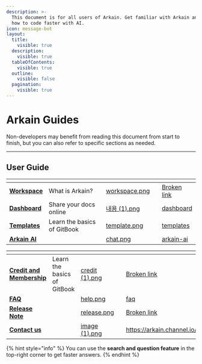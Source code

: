 ```yaml
---
description: >-
  This document is for all users of Arkain. Get familiar with Arkain and learn
  how to code faster with AI.
icon: message-bot
layout:
  title:
    visible: true
  description:
    visible: true
  tableOfContents:
    visible: true
  outline:
    visible: false
  pagination:
    visible: true
---
```


# Arkain Guides

Non-developers may benefit from reading this document from start to finish, but you can also refer to specific sections as needed.

***

## User Guide

<table data-card-size="large" data-view="cards" data-full-width="false"><thead><tr><th></th><th data-hidden></th><th data-hidden data-card-cover data-type="files"></th><th data-hidden></th><th data-hidden data-card-target data-type="content-ref"></th></tr></thead><tbody><tr><td><a href="user-guide/workspace/"><strong>Workspace</strong></a></td><td>What is Arkain?</td><td><a href=".gitbook/assets/workspace.png">workspace.png</a></td><td></td><td><a href="broken-reference">Broken link</a></td></tr><tr><td><a href="user-guide/dashboard/"><strong>Dashboard</strong></a></td><td>Share your docs online</td><td><a href=".gitbook/assets/내용 (1).png">내용 (1).png</a></td><td></td><td><a href="user-guide/dashboard/">dashboard</a></td></tr><tr><td><a href="user-guide/templates/"><strong>Templates</strong></a></td><td>Learn the basics of GitBook</td><td><a href=".gitbook/assets/template.png">template.png</a></td><td></td><td><a href="user-guide/templates/">templates</a></td></tr><tr><td><a href="user-guide/arkain-ai/"><strong>Arkain AI</strong></a></td><td></td><td><a href=".gitbook/assets/chat.png">chat.png</a></td><td></td><td><a href="user-guide/arkain-ai/">arkain-ai</a></td></tr></tbody></table>

<table data-view="cards" data-full-width="false"><thead><tr><th></th><th data-hidden></th><th data-hidden data-card-cover data-type="files"></th><th data-hidden></th><th data-hidden data-card-target data-type="content-ref"></th></tr></thead><tbody><tr><td><a href="credits-and-membership/credits/"><strong>Credit and Membership</strong></a></td><td>Learn the basics of GitBook</td><td><a href=".gitbook/assets/credit (1).png">credit (1).png</a></td><td></td><td><a href="broken-reference">Broken link</a></td></tr><tr><td><a href="broken-reference"><strong>FAQ</strong></a></td><td></td><td><a href=".gitbook/assets/help.png">help.png</a></td><td></td><td><a href="faq/faq/">faq</a></td></tr><tr><td><a href="whats-new/arkain-release-note/"><strong>Release Note</strong></a></td><td></td><td><a href=".gitbook/assets/release.png">release.png</a></td><td></td><td><a href="broken-reference">Broken link</a></td></tr><tr><td><a href="https://arkain.channel.io/home"><strong>Contact us</strong></a></td><td></td><td><a href=".gitbook/assets/image (1).png">image (1).png</a></td><td></td><td><a href="https://arkain.channel.io/home">https://arkain.channel.io/home</a></td></tr></tbody></table>

{% hint style="info" %}
You can use the **search and question feature** in the top-right corner to get faster answers.
{% endhint %}
